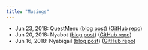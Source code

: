 ```yaml
---
title: "Musings"
---
```


- Jun 23, 2018: QuestMenu ([blog post](https://nmmarzano.github.io/musings/2018/06/23/questmenu.html)) ([GitHub repo](https://github.com/nmmarzano/QuestMenu))
- Jun 20, 2018: Nyabot ([blog post](https://nmmarzano.github.io/musings/2018/06/20/nyabot.html)) ([GitHub repo](https://github.com/nmmarzano/nyabot))
- Jun 16, 2018: Nyabigail ([blog post](https://nmmarzano.github.io/musings/2018/06/16/nyabigail.html)) ([GitHub repo](https://github.com/nmmarzano/nyabigail))
